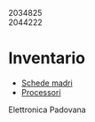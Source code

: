 2034825  
2044222

# Inventario

* [Schede madri](./schede_madri.md)
* [Processori](./processori.md)

Elettronica Padovana